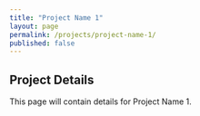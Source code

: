 ```yaml
---
title: "Project Name 1"
layout: page
permalink: /projects/project-name-1/
published: false
---
```

## Project Details

This page will contain details for Project Name 1.
